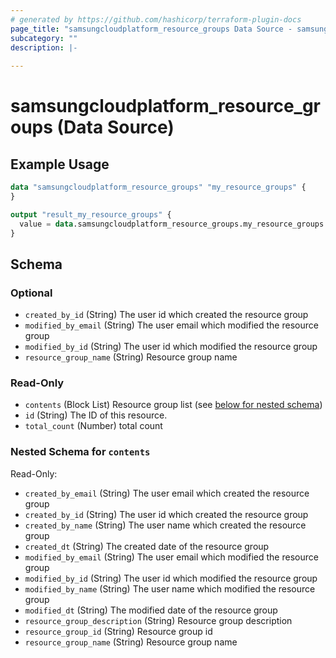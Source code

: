 ```yaml
---
# generated by https://github.com/hashicorp/terraform-plugin-docs
page_title: "samsungcloudplatform_resource_groups Data Source - samsungcloudplatform"
subcategory: ""
description: |-
  
---
```


# samsungcloudplatform_resource_groups (Data Source)



## Example Usage

```terraform
data "samsungcloudplatform_resource_groups" "my_resource_groups" {
}

output "result_my_resource_groups" {
  value = data.samsungcloudplatform_resource_groups.my_resource_groups
}
```

<!-- schema generated by tfplugindocs -->
## Schema

### Optional

- `created_by_id` (String) The user id which created the resource group
- `modified_by_email` (String) The user email which modified the resource group
- `modified_by_id` (String) The user id which modified the resource group
- `resource_group_name` (String) Resource group name

### Read-Only

- `contents` (Block List) Resource group list (see [below for nested schema](#nestedblock--contents))
- `id` (String) The ID of this resource.
- `total_count` (Number) total count

<a id="nestedblock--contents"></a>
### Nested Schema for `contents`

Read-Only:

- `created_by_email` (String) The user email which created the resource group
- `created_by_id` (String) The user id which created the resource group
- `created_by_name` (String) The user name which created the resource group
- `created_dt` (String) The created date of the resource group
- `modified_by_email` (String) The user email which modified the resource group
- `modified_by_id` (String) The user id which modified the resource group
- `modified_by_name` (String) The user name which modified the resource group
- `modified_dt` (String) The modified date of the resource group
- `resource_group_description` (String) Resource group description
- `resource_group_id` (String) Resource group id
- `resource_group_name` (String) Resource group name


